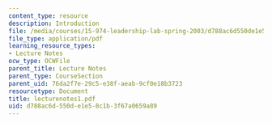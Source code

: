 ```yaml
---
content_type: resource
description: Introduction
file: /media/courses/15-974-leadership-lab-spring-2003/d788ac6d550de1e58c1b3f67a0659a89_lecturenotes1.pdf
file_type: application/pdf
learning_resource_types:
- Lecture Notes
ocw_type: OCWFile
parent_title: Lecture Notes
parent_type: CourseSection
parent_uid: 76da2f7e-29c5-e38f-aeab-9cf0e18b3723
resourcetype: Document
title: lecturenotes1.pdf
uid: d788ac6d-550d-e1e5-8c1b-3f67a0659a89
---
```

